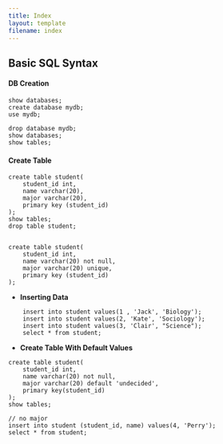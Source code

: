 ```yaml
---
title: Index 
layout: template
filename: index
--- 
```


## Basic SQL Syntax
#### DB Creation

```
show databases;
create database mydb;
use mydb;

drop database mydb;
show databases;
show tables;
```

#### Create Table
```
create table student(
    student_id int,
    name varchar(20),
    major varchar(20),
    primary key (student_id)
);
show tables;
drop table student;


create table student(
    student_id int,
    name varchar(20) not null,       
    major varchar(20) unique,
    primary key (student_id)
);

```

- **Inserting Data**

```
    insert into student values(1 , 'Jack', 'Biology');
    insert into student values(2, 'Kate', 'Sociology');
    insert into student values(3, 'Clair', "Science");
    select * from student;
```

- **Create Table With Default Values**
```
create table student(
    student_id int,
    name varchar(20) not null,
    major varchar(20) default 'undecided',
    primary key(student_id)
);
show tables;

// no major 
insert into student (student_id, name) values(4, 'Perry');
select * from student;
```
